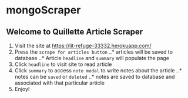 # mongoScraper

## Welcome to Quillette Article Scraper

1. Visit the site at https://lit-refuge-33332.herokuapp.com/
2. Press the `scrape for articles button`
..* articles will be saved to database
..* Article `headline` and `summary` will populate the page
3. Click `headline` to visit site to read article
4. Click `summary` to access `note modal` to write notes about the article
..* notes can be `saved` or `deleted`
..* notes are saved to database and associated with that particular article
5. Enjoy!